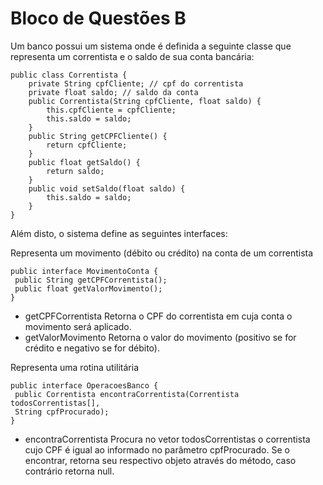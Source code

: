 # Bloco de Questões B

Um banco possui um sistema onde é definida a seguinte classe que representa um correntista e o
saldo de sua conta bancária:

```
public class Correntista {
    private String cpfCliente; // cpf do correntista
    private float saldo; // saldo da conta
    public Correntista(String cpfCliente, float saldo) {
        this.cpfCliente = cpfCliente;
        this.saldo = saldo;
    }
    public String getCPFCliente() {
        return cpfCliente;
    }
    public float getSaldo() {
        return saldo;
    }
    public void setSaldo(float saldo) {
        this.saldo = saldo;
    }
}
```

Além disto, o sistema define as seguintes interfaces:

Representa um movimento (débito ou crédito) na conta de um correntista
```
public interface MovimentoConta {
 public String getCPFCorrentista();
 public float getValorMovimento();
}
```

* getCPFCorrentista Retorna o CPF do correntista em cuja conta o movimento será aplicado.
* getValorMovimento Retorna o valor do movimento (positivo se for crédito e negativo se for débito).

Representa uma rotina utilitária
```
public interface OperacoesBanco {
 public Correntista encontraCorrentista(Correntista todosCorrentistas[],
 String cpfProcurado);
}
```

* encontraCorrentista Procura no vetor todosCorrentistas o correntista cujo CPF é igual ao informado no parâmetro cpfProcurado. Se o encontrar, retorna seu respectivo objeto através do método, caso contrário retorna null.
